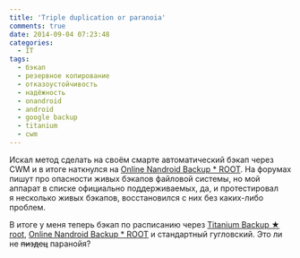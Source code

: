 ```yaml
---
title: 'Triple duplication or paranoia'
comments: true
date: 2014-09-04 07:23:48
categories:
  - IT
tags:
  - бэкап
  - резервное копирование
  - отказоустойчивость
  - надёжность
  - onandroid
  - android
  - google backup
  - titanium
  - cwm
---
```


Искал метод сделать на своём смарте автоматический бэкап через CWM и в итоге наткнулся на <a href="https://play.google.com/store/apps/details?id=com.h3r3t1c.onnandbup">Online Nandroid Backup \* ROOT</a>. На форумах пишут про опасности живых бэкапов файловой системы, но мой аппарат в списке официально поддерживаемых, да, и протестировал я несколько живых бэкапов, восстановился с них без каких-либо проблем.

В итоге у меня теперь бэкап по расписанию через <a href="https://play.google.com/store/apps/details?id=com.keramidas.TitaniumBackup">Titanium Backup ★ root</a>, <a href="https://play.google.com/store/apps/details?id=com.h3r3t1c.onnandbup">Online Nandroid Backup \* ROOT</a> и стандартный гугловский. Это ли не <del>пиздец</del> паранойя?
